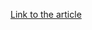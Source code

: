 [Link to the article](https://www.welivesecurity.com/en/videos/philip-torr-ai-people-starmus-highlights/)

